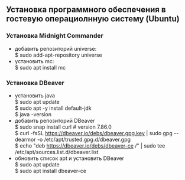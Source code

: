 ## Установка программного обеспечения в гостевую операциолнную систему (Ubuntu) ##

### Установка Midnight Commander ###
* добавить репозиторий universe:  
$ sudo add-apt-repository universe  
* установить mc:  
$ sudo apt install mc  

### Установка DBeaver ###
* установить java  
$ sudo apt update  
$ sudo apt -y install default-jdk  
$ java -version  
* добавить репозиторий DBeaver  
$ sudo snap install curl  # version 7.86.0  
$ curl -fsSL https://dbeaver.io/debs/dbeaver.gpg.key | sudo gpg --dearmor -o /etc/apt/trusted.gpg.d/dbeaver.gpg  
$ echo "deb https://dbeaver.io/debs/dbeaver-ce /" | sudo tee /etc/apt/sources.list.d/dbeaver.list  
* обновить список apt и установить DBeaver  
$ sudo apt update  
$ sudo apt install dbeaver-ce  